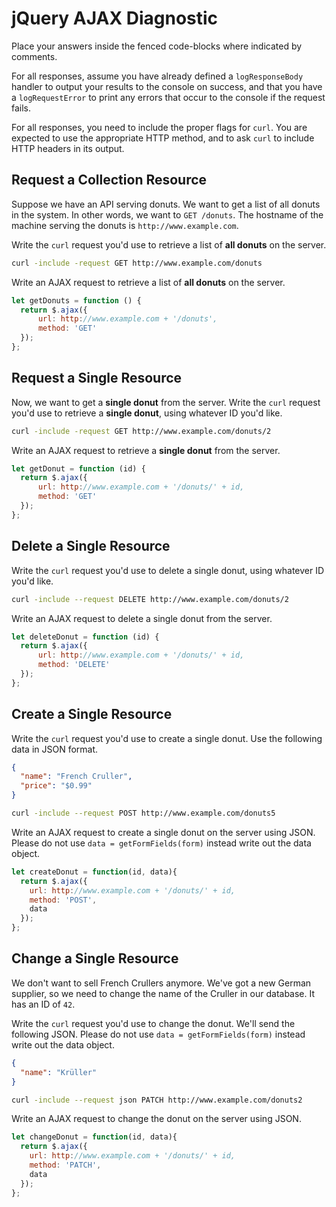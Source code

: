 # jQuery AJAX Diagnostic

Place your answers inside the fenced code-blocks where indicated by comments.

For all responses,  assume you have already defined a `logResponseBody` handler
to output your results to the console on success, and that you have a
`logRequestError` to print any errors that occur to the console if the request
fails.

For all responses, you need to include the proper flags for `curl`. You are
expected to use the appropriate HTTP method, and to ask `curl` to include HTTP
headers in its output.

## Request a Collection Resource

Suppose we have an API serving donuts. We want to get a list of all donuts in
the system. In other words, we want to `GET /donuts`. The hostname of the
machine serving the donuts is `http://www.example.com`.

Write the `curl` request you'd use to retrieve a list of **all donuts** on the
server.

```sh
curl -include -request GET http://www.example.com/donuts
```

Write an AJAX request to retrieve a list of **all donuts** on the server.

```js
let getDonuts = function () {
  return $.ajax({
      url: http://www.example.com + '/donuts',
      method: 'GET'
  });
};
```

## Request a Single Resource

Now, we want to get a **single donut** from the server. Write the `curl` request
you'd use to retrieve a **single donut**, using whatever ID you'd like.

```sh
curl -include -request GET http://www.example.com/donuts/2
```

Write an AJAX request to retrieve a **single donut** from the server.

```js
let getDonut = function (id) {
  return $.ajax({
      url: http://www.example.com + '/donuts/' + id,
      method: 'GET'
  });
};
```

## Delete a Single Resource

Write the `curl` request you'd use to delete a single donut, using whatever
ID you'd like.

```sh
curl -include --request DELETE http://www.example.com/donuts/2
```

Write an AJAX request to delete a single donut from the server.

```js
let deleteDonut = function (id) {
  return $.ajax({
      url: http://www.example.com + '/donuts/' + id,
      method: 'DELETE'
  });
};
```

## Create a Single Resource

Write the `curl` request you'd use to create a single donut. Use the following
data in JSON format.

```json
{
  "name": "French Cruller",
  "price": "$0.99"
}
```

```sh
curl -include --request POST http://www.example.com/donuts5
```

Write an AJAX request to create a single donut on the server using JSON. Please
do not use `data = getFormFields(form)` instead write out the data object.

```js
let createDonut = function(id, data){
  return $.ajax({
    url: http://www.example.com + '/donuts/' + id,
    method: 'POST',
    data
  });
};
```

## Change a Single Resource

We don't want to sell French Crullers anymore. We've got a new German supplier,
so we need to change the name of the Cruller in our database. It has an ID of
`42`.

Write the `curl` request you'd use to change the donut. We'll send the following
JSON. Please do not use `data = getFormFields(form)` instead write out the data
object.

```json
{
  "name": "Krüller"
}
```

```sh
curl -include --request json PATCH http://www.example.com/donuts2
```

Write an AJAX request to change the donut on the server using JSON.

```js
let changeDonut = function(id, data){
  return $.ajax({
    url: http://www.example.com + '/donuts/' + id,
    method: 'PATCH',
    data
  });
};
```
